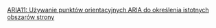 [ARIA11: Używanie punktów orientacyjnych ARIA do określenia istotnych obszarów strony](https://www.w3.org/WAI/WCAG21/Techniques/aria/ARIA11.html)
